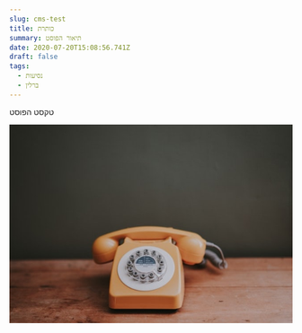 ```yaml
---
slug: cms-test
title: כותרת
summary: תיאור הפוסט
date: 2020-07-20T15:08:56.741Z
draft: false
tags:
  - נסיעות
  - ברלין
---
```

טקסט הפוסט

![](/src/assets/images/uploads/contact.jpg)